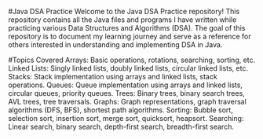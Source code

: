 #Java DSA Practice
Welcome to the Java DSA Practice repository! This repository contains all the Java files and programs I have written while practicing various Data Structures and Algorithms (DSA). The goal of this repository is to document my learning journey and serve as a reference for others interested in understanding and implementing DSA in Java.

#Topics Covered
Arrays: Basic operations, rotations, searching, sorting, etc.
Linked Lists: Singly linked lists, doubly linked lists, circular linked lists, etc.
Stacks: Stack implementation using arrays and linked lists, stack operations.
Queues: Queue implementation using arrays and linked lists, circular queues, priority queues.
Trees: Binary trees, binary search trees, AVL trees, tree traversals.
Graphs: Graph representations, graph traversal algorithms (DFS, BFS), shortest path algorithms.
Sorting: Bubble sort, selection sort, insertion sort, merge sort, quicksort, heapsort.
Searching: Linear search, binary search, depth-first search, breadth-first search.
